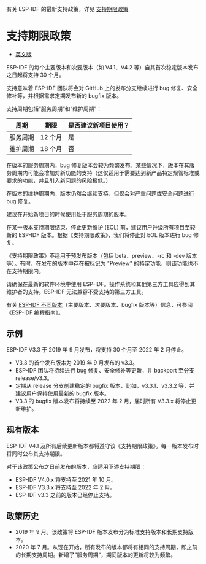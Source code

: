 有关 ESP-IDF 的最新支持政策，详见 [支持期限政策](https://github.com/espressif/esp-idf/blob/master/SUPPORT*POLICY*CN.md)

支持期限政策
=====================

* [英文版](./SUPPORT_POLICY.md)

ESP-IDF 的每个主要版本和次要版本（如 V4.1、V4.2 等）自其首次稳定版本发布之日起将支持 30 个月。

支持意味着 ESP-IDF 团队将会对 GitHub 上的发布分支继续进行 bug 修复、安全修补等，并根据需求定期发布新的 bugfix 版本。

支持周期包括“服务周期“和“维护周期”：

| 周期      | 期限     | 是否建议新项目使用？         |
| -------     | ------------ | ------------------------------------- |
| 服务周期     | 12 个月    | 是                                   |
| 维护周期 | 18 个月    | 否                                    |

在版本的服务周期内，bug 修复版本会较为频繁发布。某些情况下，版本在其服务周期内可能会增加对新功能的支持（这仅适用于需要达到新产品特定规管标准或要求的功能，并且引入新问题的风险极低。）

在版本的维护周期内，版本仍然会继续支持，但仅会对严重问题或安全问题进行 bug 修复。

建议在开始新项目的时候使用处于服务周期的版本。

在某一版本支持期限结束，停止更新维护 (EOL) 前，建议用户升级所有项目至较新的 ESP-IDF 版本。根据《支持期限政策》，我们将停止对 EOL 版本进行 bug 修复。

《支持期限政策》不适用于预发布版本（包括 beta、preview、-rc 和 -dev 版本等）。有时，在发布的版本中存在被标记为 "Preview" 的特定功能，则该功能也不在支持期限内。

请确保在最新的软件环境中使用 ESP-IDF。操作系统和其他第三方工具应得到其维护者的支持。ESP-IDF 无法兼容不受支持的第三方工具。

有关 [ESP-IDF 不同版本](https://docs.espressif.com/projects/esp-idf/zh_CN/latest/esp32/versions.html)（主要版本、次要版本、bugfix 版本等）信息，可参阅《ESP-IDF 编程指南》。

示例
-------

ESP-IDF V3.3 于 2019 年 9 月发布，将支持 30 个月至 2022 年 2 月停止。

- V3.3 的首个发布版本为 2019 年 9 月发布的 v3.3。
- ESP-IDF 团队将持续进行 bug 修复、安全修补等更新，并 backport 至分支 release/v3.3。
- 定期从 release 分支创建稳定的 bugfix 版本，比如，v3.3.1、v3.3.2 等，并建议用户保持使用最新的 bugfix 版本。
- V3.3 的 bugfix 版本发布将持续至 2022 年 2 月，届时所有 V3.3.x 将停止更新维护。

现有版本
-----------------

ESP-IDF V4.1 及所有后续更新版本都将遵守该《支持期限政策》。每一版本发布时将同时公布其支持期限。

对于该政策公布之日前发布的版本，应适用下述支持期限：

* ESP-IDF V4.0.x 将支持至 2021 年 10 月。
* ESP-IDF V3.3.x 将支持至 2022 年 2 月。
* ESP-IDF v3.3 之前的版本已经停止支持。

政策历史
--------------

* 2019 年 9 月。该政策将 ESP-IDF 版本发布分为标准支持版本和长期支持版本。
* 2020 年 7 月。从现在开始，所有发布的版本都将有相同的支持周期，即之前的长期支持周期。新增了”服务周期“，期间版本的更新将较为频繁。
